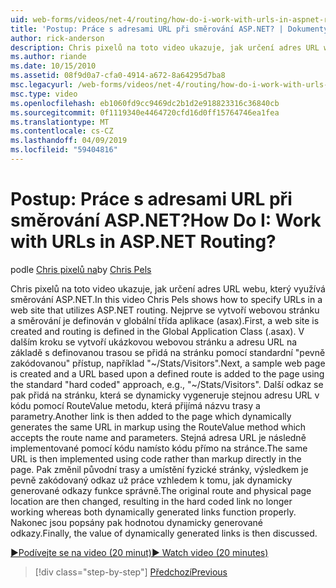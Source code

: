 ```yaml
---
uid: web-forms/videos/net-4/routing/how-do-i-work-with-urls-in-aspnet-routing
title: 'Postup: Práce s adresami URL při směrování ASP.NET? | Dokumenty Microsoft'
author: rick-anderson
description: Chris pixelů na toto video ukazuje, jak určení adres URL webu, který využívá směrování ASP.NET. Nejprve webová stránka je vytvořena a směrování je definována do hlavní knihy...
ms.author: riande
ms.date: 10/15/2010
ms.assetid: 08f9d0a7-cfa0-4914-a672-8a64295d7ba8
msc.legacyurl: /web-forms/videos/net-4/routing/how-do-i-work-with-urls-in-aspnet-routing
msc.type: video
ms.openlocfilehash: eb1060fd9cc9469dc2b1d2e918823316c36840cb
ms.sourcegitcommit: 0f1119340e4464720cfd16d0ff15764746ea1fea
ms.translationtype: MT
ms.contentlocale: cs-CZ
ms.lasthandoff: 04/09/2019
ms.locfileid: "59404816"
---
```

# <a name="how-do-i-work-with-urls-in-aspnet-routing"></a><span data-ttu-id="66ff5-105">Postup: Práce s adresami URL při směrování ASP.NET?</span><span class="sxs-lookup"><span data-stu-id="66ff5-105">How Do I: Work with URLs in ASP.NET Routing?</span></span>

<span data-ttu-id="66ff5-106">podle [Chris pixelů na](https://twitter.com/chrispels)</span><span class="sxs-lookup"><span data-stu-id="66ff5-106">by [Chris Pels](https://twitter.com/chrispels)</span></span>

<span data-ttu-id="66ff5-107">Chris pixelů na toto video ukazuje, jak určení adres URL webu, který využívá směrování ASP.NET.</span><span class="sxs-lookup"><span data-stu-id="66ff5-107">In this video Chris Pels shows how to specify URLs in a web site that utilizes ASP.NET routing.</span></span> <span data-ttu-id="66ff5-108">Nejprve se vytvoří webovou stránku a směrování je definován v globální třída aplikace (asax).</span><span class="sxs-lookup"><span data-stu-id="66ff5-108">First, a web site is created and routing is defined in the Global Application Class (.asax).</span></span> <span data-ttu-id="66ff5-109">V dalším kroku se vytvoří ukázkovou webovou stránku a adresu URL na základě s definovanou trasou se přidá na stránku pomocí standardní "pevně zakódovanou" přístup, například "~/Stats/Visitors".</span><span class="sxs-lookup"><span data-stu-id="66ff5-109">Next, a sample web page is created and a URL based upon a defined route is added to the page using the standard "hard coded" approach, e.g., "~/Stats/Visitors".</span></span> <span data-ttu-id="66ff5-110">Další odkaz se pak přidá na stránku, která se dynamicky vygeneruje stejnou adresu URL v kódu pomocí RouteValue metodu, která přijímá názvu trasy a parametry.</span><span class="sxs-lookup"><span data-stu-id="66ff5-110">Another link is then added to the page which dynamically generates the same URL in markup using the RouteValue method which accepts the route name and parameters.</span></span> <span data-ttu-id="66ff5-111">Stejná adresa URL je následně implementované pomocí kódu namísto kódu přímo na stránce.</span><span class="sxs-lookup"><span data-stu-id="66ff5-111">The same URL is then implemented using code rather than markup directly in the page.</span></span> <span data-ttu-id="66ff5-112">Pak změnil původní trasy a umístění fyzické stránky, výsledkem je pevně zakódovaný odkaz už práce vzhledem k tomu, jak dynamicky generované odkazy funkce správně.</span><span class="sxs-lookup"><span data-stu-id="66ff5-112">The original route and physical page location are then changed, resulting in the hard coded link no longer working whereas both dynamically generated links function properly.</span></span> <span data-ttu-id="66ff5-113">Nakonec jsou popsány pak hodnotou dynamicky generované odkazy.</span><span class="sxs-lookup"><span data-stu-id="66ff5-113">Finally, the value of dynamically generated links is then discussed.</span></span>

[<span data-ttu-id="66ff5-114">&#9654;Podívejte se na video (20 minut)</span><span class="sxs-lookup"><span data-stu-id="66ff5-114">&#9654; Watch video (20 minutes)</span></span>](https://channel9.msdn.com/Blogs/ASP-NET-Site-Videos/how-do-i-work-with-urls-in-aspnet-routing)

> [!div class="step-by-step"]
> [<span data-ttu-id="66ff5-115">Předchozí</span><span class="sxs-lookup"><span data-stu-id="66ff5-115">Previous</span></span>](how-do-i-use-routing-with-aspnet-web-forms.md)
